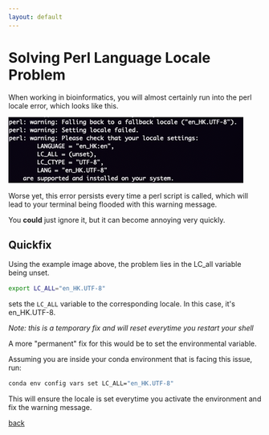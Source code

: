 ```yaml
---
layout: default
---
```


# Solving Perl Language Locale Problem

When working in bioinformatics, you will almost certainly run into the perl locale error, which looks like this.

![Perl locale](../images/perl/perlfail.png)

Worse yet, this error persists every time a perl script is called, which will lead to your terminal being flooded with this warning message.

You **could** just ignore it, but it can become annoying very quickly.


## Quickfix

Using the example image above, the problem lies in the LC_all variable being unset.

``` sh
export LC_ALL="en_HK.UTF-8"
```

sets the `LC_ALL` variable to the corresponding locale. In this case, it's en_HK.UTF-8.

*Note: this is a temporary fix and will reset everytime you restart your shell*

A more "permanent" fix for this would be to set the environmental variable.

Assuming you are inside your conda environment that is facing this issue, run:

```sh
conda env config vars set LC_ALL="en_HK.UTF-8"
```

This will ensure the locale is set everytime you activate the environment and fix the warning message.

[back](../)